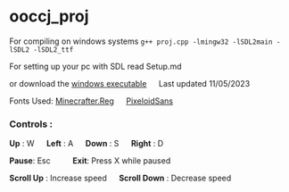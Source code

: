 # ooccj_proj
For compiling on windows systems
`g++ proj.cpp -lmingw32 -lSDL2main -lSDL2 -lSDL2_ttf`

For setting up your pc with SDL read Setup.md

or download the [windows executable](https://drive.google.com/drive/folders/1U4_VEkGnOvedaCI4bYwZSCqEnSOuXhkc?usp=sharing) &emsp; Last updated 11/05/2023

Fonts Used:
[Minecrafter.Reg](https://www.dafont.com/minecrafter.font) &emsp; [PixeloidSans](https://www.fontspace.com/pixeloid-font-f69232)


### Controls :
**Up** : W &emsp;
**Left** : A &emsp;
**Down** : S &emsp;
**Right** : D &emsp;

**Pause**: Esc &emsp; &emsp; **Exit**: Press X while paused

**Scroll Up** : Increase speed &emsp; **Scroll Down** : Decrease speed
